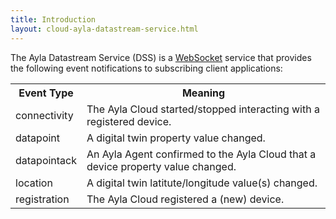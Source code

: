 ```yaml
---
title: Introduction
layout: cloud-ayla-datastream-service.html
---
```


The Ayla Datastream Service (DSS) is a [WebSocket](https://en.wikipedia.org/wiki/WebSocket) service that provides the following event notifications to subscribing client applications:

<table>
  <tr>
    <th>Event Type</th>
    <th>Meaning</th>
  </tr>
  <tr>
    <td>connectivity</td>
    <td>The Ayla Cloud started/stopped interacting with a registered device.</td>
  </tr>
  <tr>
    <td>datapoint</td>
    <td>A digital twin property value changed.</td>
  </tr>
  <tr>
    <td>datapointack</td>
    <td>An Ayla Agent confirmed to the Ayla Cloud that a device property value changed.</td>
  </tr>
  <tr>
    <td>location</td>
    <td>A digital twin latitute/longitude value(s) changed.</td>
  </tr>
  <tr>
    <td>registration</td>
    <td>The Ayla Cloud registered a (new) device.</td>
  </tr>
</table>
